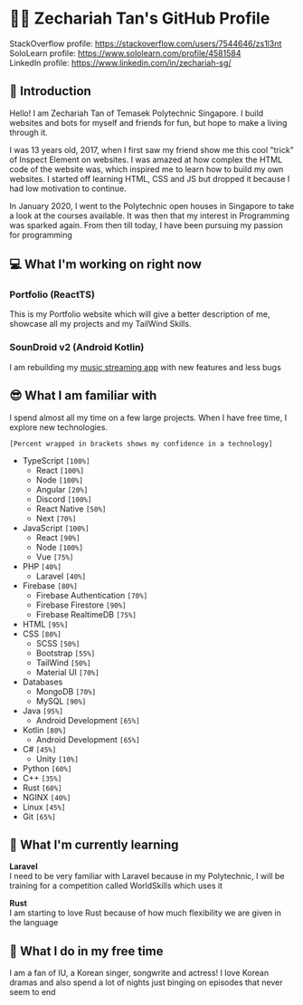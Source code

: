 # 👨‍💻 Zechariah Tan's GitHub Profile
StackOverflow profile: https://stackoverflow.com/users/7544646/zs1l3nt<br>
SoloLearn profile: https://www.sololearn.com/profile/4581584<br>
LinkedIn profile: https://www.linkedin.com/in/zechariah-sg/

## 👋 Introduction
Hello! I am Zechariah Tan of Temasek Polytechnic Singapore. I build websites and bots for myself and friends for fun, but hope to make a living through it.

I was 13 years old, 2017, when I first saw my friend show me this cool "trick" of Inspect Element on websites. I was amazed at how complex the HTML code of the website was, which inspired me to learn how to build my own websites. I started off learning HTML, CSS and JS but dropped it because I had low motivation to continue. 

In January 2020, I went to the Polytechnic open houses in Singapore to take a look at the courses available. It was then that my interest in Programming was sparked again. From then till today, I have been pursuing my passion for programming

## 💻 What I'm working on **right now**

### Portfolio (ReactTS)
This is my Portfolio website which will give a better description of me, showcase all my projects and my TailWind Skills.

### SounDroid v2 (Android Kotlin)
I am rebuilding my [music streaming app](https://github.com/zS1L3NT/android-soundroid-v1) with new features and less bugs

## 😎 What I am familiar with
I spend almost all my time on a few large projects. When I have free time, I explore new technologies.

`[Percent wrapped in brackets shows my confidence in a technology]`

- TypeScript `[100%]`
    - React `[100%]`
    - Node `[100%]`
    - Angular `[20%]`
    - Discord `[100%]`
    - React Native `[50%]`
    - Next `[70%]`
- JavaScript `[100%]`
    - React `[90%]`
    - Node `[100%]`
    - Vue `[75%]`
- PHP `[40%]`
    - Laravel `[40%]`
- Firebase `[80%]`
    - Firebase Authentication `[70%]`
    - Firebase Firestore `[90%]`
    - Firebase RealtimeDB `[75%]`
- HTML `[95%]`
- CSS `[80%]`
    - SCSS `[50%]`
    - Bootstrap `[55%]`
    - TailWind `[50%]`
    - Material UI `[70%]`
- Databases
    - MongoDB `[70%]`
    - MySQL `[90%]`
- Java `[95%]`
    - Android Development `[65%]` 
- Kotlin `[80%]`
    - Android Development `[65%]`
- C# `[45%]`
    - Unity `[10%]`
- Python `[60%]`
- C++ `[35%]`
- Rust `[60%]`
- NGINX `[40%]`
- Linux `[45%]`
- Git `[65%]`

## 🌱 What I'm currently learning
**Laravel**<br>
I need to be very familiar with Laravel because in my Polytechnic, I will be training for a competition called WorldSkills which uses it

**Rust**<br>
I am starting to love Rust because of how much flexibility we are given in the language

## 🎉 What I do in my free time
I am a fan of IU, a Korean singer, songwrite and actress! I love Korean dramas and also spend a lot of nights just binging on episodes that never seem to end
